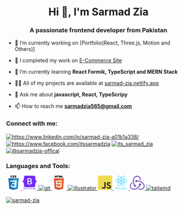 <h1 align="center">Hi 👋, I'm Sarmad Zia</h1>
<h3 align="center">A passionate frontend developer from Pakistan</h3>

- 🔭 I’m currently working on [Portfolio(React, Three.js, Motion and Others)]
- 🔭 I completed my work on [E-Commerce Site](https://sarmad-zia.github.io/E-Commerce-Project-With-React/)

- 🌱 I’m currently learning **React Formik, TypeScript and MERN Stack**

- 👨‍💻 All of my projects are available at [sarmad-zia.netlify.app](sarmad-zia.netlify.app)

- 💬 Ask me about **javascript, React, TypeScripy**

- 📫 How to reach me **sarmadzia565@gmail.com**

<h3 align="left">Connect with me:</h3>
<p align="left">
<a href="https://linkedin.com/in/sarmad-zia-a01b1a338/" target="blank"><img align="center" src="https://raw.githubusercontent.com/rahuldkjain/github-profile-readme-generator/master/src/images/icons/Social/linked-in-alt.svg" alt="https://www.linkedin.com/in/sarmad-zia-a01b1a338/" height="30" width="40" /></a>
<a href="https://fb.com/https://www.facebook.com/itssarmadzia" target="blank"><img align="center" src="https://raw.githubusercontent.com/rahuldkjain/github-profile-readme-generator/master/src/images/icons/Social/facebook.svg" alt="https://www.facebook.com/itssarmadzia" height="30" width="40" /></a>
<a href="https://instagram.com/its_sarmad_zia" target="blank"><img align="center" src="https://raw.githubusercontent.com/rahuldkjain/github-profile-readme-generator/master/src/images/icons/Social/instagram.svg" alt="its_sarmad_zia" height="30" width="40" /></a>
<a href="https://www.youtube.com/c/@sarmadzia-offical" target="blank"><img align="center" src="https://raw.githubusercontent.com/rahuldkjain/github-profile-readme-generator/master/src/images/icons/Social/youtube.svg" alt="@sarmadzia-offical" height="30" width="40" /></a>
</p>

<h3 align="left">Languages and Tools:</h3>
<p align="left"><a href="https://getbootstrap.com" target="_blank" rel="noreferrer">
<a href="https://www.w3schools.com/css/" target="_blank" rel="noreferrer"> <img src="https://raw.githubusercontent.com/devicons/devicon/master/icons/css3/css3-original-wordmark.svg" alt="css3" width="40" height="40"/> <img src="https://raw.githubusercontent.com/devicons/devicon/master/icons/bootstrap/bootstrap-plain-wordmark.svg" alt="bootstrap" width="40" height="40" bg='white'/> </a><a href="https://git-scm.com/" target="_blank" rel="noreferrer"> <img src="https://www.vectorlogo.zone/logos/git-scm/git-scm-icon.svg" alt="git" width="40" height="40"/> </a> <a href="https://www.w3.org/html/" target="_blank" rel="noreferrer"> <img src="https://raw.githubusercontent.com/devicons/devicon/master/icons/html5/html5-original-wordmark.svg" alt="html5" width="40" height="40"/> </a> <a href="https://www.adobe.com/in/products/illustrator.html" target="_blank" rel="noreferrer"> <img src="https://www.vectorlogo.zone/logos/adobe_illustrator/adobe_illustrator-icon.svg" alt="illustrator" width="40" height="40"/> </a> <a href="https://developer.mozilla.org/en-US/docs/Web/JavaScript" target="_blank" rel="noreferrer"> <img src="https://raw.githubusercontent.com/devicons/devicon/master/icons/javascript/javascript-original.svg" alt="javascript" width="40" height="40"/> </a>  <a href="https://reactjs.org/" target="_blank" rel="noreferrer"> <img src="https://raw.githubusercontent.com/devicons/devicon/master/icons/react/react-original-wordmark.svg" alt="react" width="40" height="40"/> </a> <a href="https://redux.js.org" target="_blank" rel="noreferrer"> <img src="https://raw.githubusercontent.com/devicons/devicon/master/icons/redux/redux-original.svg" alt="redux" width="40" height="40"/> </a> <a href="https://tailwindcss.com/" target="_blank" rel="noreferrer"> <img src="https://www.vectorlogo.zone/logos/tailwindcss/tailwindcss-icon.svg" alt="tailwind" width="40" height="40"/> 

<p><img align="center" src="https://github-readme-stats.vercel.app/api/top-langs?username=sarmad-zia&show_icons=true&locale=en&layout=compact" alt="sarmad-zia" /></p>

